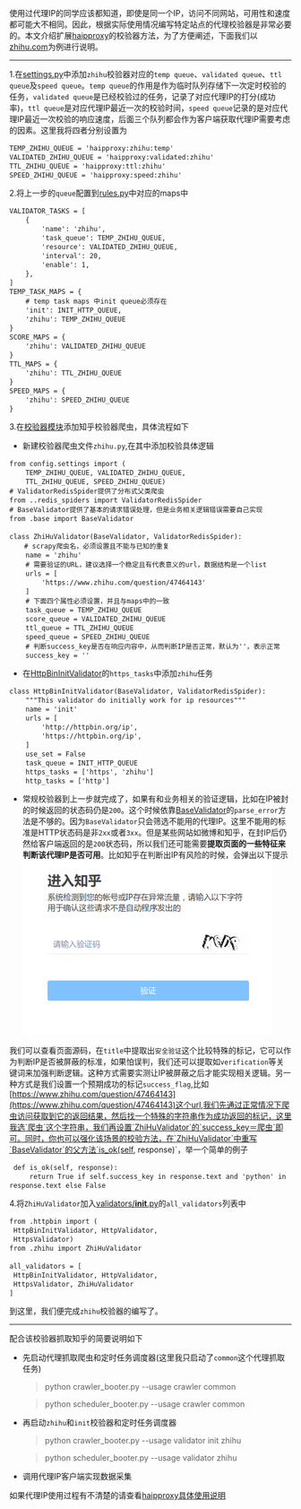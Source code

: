 使用过代理IP的同学应该都知道，即使是同一个IP，访问不同网站，可用性和速度都可能大不相同。因此，根据实际使用情况编写特定站点的代理校验器是非常必要的。本文介绍扩展[haipproxy](https://github.com/SpiderClub/haipproxy)的校验器方法，为了方便阐述，下面我们以[zhihu.com](https://www.zhihu.com/)为例进行说明。

---
1.在[settings.py](https://github.com/SpiderClub/haipproxy/blob/master/config/settings.py)中添加`zhihu`校验器对应的`temp queue`、`validated queue`、`ttl queue`及`speed queue`。`temp queue`的作用是作为临时队列存储下一次定时校验的任务，`validated queue`是已经校验过的任务，记录了对应代理IP的打分(成功率)，`ttl queue`是对应代理IP最近一次的校验时间，`speed queue`记录的是对应代理IP最近一次校验的响应速度，后面三个队列都会作为客户端获取代理IP需要考虑的因素。这里我将四者分别设置为
```python3
TEMP_ZHIHU_QUEUE = 'haipproxy:zhihu:temp'
VALIDATED_ZHIHU_QUEUE = 'haipproxy:validated:zhihu'
TTL_ZHIHU_QUEUE = 'haipproxy:ttl:zhihu'
SPEED_ZHIHU_QUEUE = 'haipproxy:speed:zhihu'
```

2.将上一步的`queue`配置到[rules.py](https://github.com/SpiderClub/haipproxy/blob/master/config/rules.py)中对应的maps中
```python3
VALIDATOR_TASKS = [
    {
        'name': 'zhihu',
        'task_queue': TEMP_ZHIHU_QUEUE,
        'resource': VALIDATED_ZHIHU_QUEUE,
        'interval': 20,
        'enable': 1,
    },
]
TEMP_TASK_MAPS = {
    # temp task maps 中init queue必须存在
    'init': INIT_HTTP_QUEUE,
    'zhihu': TEMP_ZHIHU_QUEUE
}
SCORE_MAPS = {
    'zhihu': VALIDATED_ZHIHU_QUEUE
}
TTL_MAPS = {
    'zhihu': TTL_ZHIHU_QUEUE
}
SPEED_MAPS = {
    'zhihu': SPEED_ZHIHU_QUEUE
}
```
3.在[校验器模块](https://github.com/SpiderClub/haipproxy/blob/master/crawler/validators)添加知乎校验器爬虫，具体流程如下
- 新建校验器爬虫文件`zhihu.py`,在其中添加校验具体逻辑
```
from config.settings import (
    TEMP_ZHIHU_QUEUE, VALIDATED_ZHIHU_QUEUE,
    TTL_ZHIHU_QUEUE, SPEED_ZHIHU_QUEUE)
# ValidatorRedisSpider提供了分布式父类爬虫
from ..redis_spiders import ValidatorRedisSpider
# BaseValidator提供了基本的请求错误处理，但是业务相关逻辑错误需要自己实现
from .base import BaseValidator

class ZhiHuValidator(BaseValidator, ValidatorRedisSpider):
　  # scrapy爬虫名，必须设置且不能与已知的重复
    name = 'zhihu'
    # 需要验证的URL，建议选择一个稳定且有代表意义的url，数据结构是一个list
    urls = [
        'https://www.zhihu.com/question/47464143'
    ]
    # 下面四个属性必须设置，并且与maps中的一致
    task_queue = TEMP_ZHIHU_QUEUE
    score_queue = VALIDATED_ZHIHU_QUEUE
    ttl_queue = TTL_ZHIHU_QUEUE
    speed_queue = SPEED_ZHIHU_QUEUE
    # 判断success_key是否在响应内容中，从而判断IP是否正常，默认为''，表示正常
    success_key = ''
```
- 在[HttpBinInitValidator](https://github.com/SpiderClub/haipproxy/blob/master/crawler/validators/httpbin.py)的`https_tasks`中添加`zhihu`任务
```python3
class HttpBinInitValidator(BaseValidator, ValidatorRedisSpider):
    """This validator do initially work for ip resources"""
    name = 'init'
    urls = [
        'http://httpbin.org/ip',
        'https://httpbin.org/ip',
    ]
    use_set = False
    task_queue = INIT_HTTP_QUEUE
    https_tasks = ['https', 'zhihu']
    http_tasks = ['http']
```

- 常规校验器到上一步就完成了，如果有和业务相关的验证逻辑，比如在IP被封的时候返回的状态码仍是`200`。这个时候依靠[BaseValidator](https://github.com/SpiderClub/haipproxy/blob/master/crawler/validators/base.py)的`parse_error`方法是不够的。因为`BaseValidator`只会筛选不能用的代理IP。这里不能用的标准是HTTP状态码是非`2xx`或者`3xx`。但是某些网站如微博和知乎，在封IP后仍然给客户端返回的是`200`状态码，所以我们还可能需要**提取页面的一些特征来判断该代理IP是否可用**。比如知乎在判断出IP有风险的时候，会弹出以下提示
![知乎屏蔽IP](../static/zhihu_ip_blocked.png)

我们可以查看页面源码，在`title`中提取出`安全验证`这个比较特殊的标记，它可以作为判断IP是否被屏蔽的标准，如果怕误判，我们还可以提取如`verification`等关键词来加强判断逻辑。这种方式需要实测让IP被屏蔽之后才能实现相关逻辑。另一种方式是我们设置一个预期成功的标记`success_flag`,比如[https://www.zhihu.com/question/47464143](https://www.zhihu.com/question/47464143)这个url,我们先通过正常情况下爬虫访问获取到它的返回结果，然后找一个特殊的字符串作为成功返回的标记，这里我选`爬虫`这个字符串，我们再设置`ZhiHuValidator`的`success_key＝爬虫`即可。同时，你也可以强化该场景的校验方法，在`ZhiHuValidator`中重写`BaseValidator`的父方法`is_ok(self, response)`，举一个简单的例子
   ```python3
    def is_ok(self, response):
        return True if self.success_key in response.text and 'python' in response.text else False
   ```

4.将`ZhiHuValidator`加入[validators/__init__.py](https://github.com/SpiderClub/haipproxy/blob/master/crawler/validators/__init__.py)的`all_validators`列表中
   ```
from .httpbin import (
    HttpBinInitValidator, HttpValidator,
    HttpsValidator)
from .zhihu import ZhiHuValidator

all_validators = [
    HttpBinInitValidator, HttpValidator,
    HttpsValidator, ZhiHuValidator
]
   ```

到这里，我们便完成`zhihu`校验器的编写了。

---
配合该校验器抓取知乎的简要说明如下
- 先启动代理抓取爬虫和定时任务调度器(这里我只启动了`common`这个代理抓取任务)
  > python crawler_booter.py --usage crawler common

  > python scheduler_booter.py --usage crawler common

- 再启动`zhihu`和`init`校验器和定时任务调度器
  > python crawler_booter.py --usage validator init zhihu

  > python scheduler_booter.py --usage validator zhihu

- 调用代理IP客户端实现数据采集

如果代理IP使用过程有不清楚的请查看[haipproxy具体使用说明]()